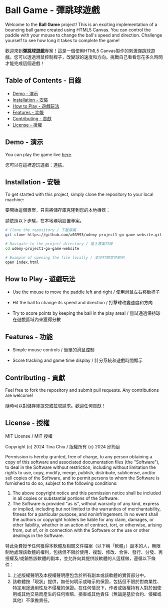 # Ball Game - 彈跳球遊戲

Welcome to the **Ball Game** project! This is an exciting implementation of a bouncing ball game created using HTML5 Canvas. You can control the paddle with your mouse to change the ball's speed and direction. Challenge yourself to see how long it takes to complete the game!

歡迎來到**彈跳球遊戲**專案！這是一個使用HTML5 Canvas製作的刺激彈跳球遊戲。您可以透過滑鼠控制桿子，改變球的速度和方向。挑戰自己看看您花多久時間才能完成這個遊戲！

## Table of Contents - 目錄

- [Demo - 演示](#demo)
- [Installation - 安裝](#installation)
- [How to Play - 遊戲玩法](#how-to-play)
- [Features - 功能](#features)
- [Contributing - 貢獻](#contributing)
- [License - 授權](#license)

## Demo - 演示

You can play the game live [here](https://ball-game-2024.netlify,app/).

您可以在這裡遊玩遊戲：[連結](https://ball-game-2024.netlify.app/)。

## Installation - 安裝

To get started with this project, simply clone the repository to your local machine:

要開始這個專案，只需將儲存庫克隆到您的本地機器：

請依照以下步驟，在本地環境設置專案。

```bash
# Clone the repository / 下載專案
git clone https://github.com/a03993/udemy-project1-go-game-website.git

# Navigate to the project directory / 進入專案目錄
cd udemy-project1-go-game-website

# Example of opening the file locally / 本地打開文件範例
open index.html
```
## How to Play - 遊戲玩法

- Use the mouse to move the paddle left and right / 使用滑鼠左右移動桿子

- Hit the ball to change its speed and direction / 打擊球改變速度和方向

- Try to score points by keeping the ball in the play area! / 嘗試通過保持球在遊戲區域內來獲得分數

## Features - 功能

- Simple mouse controls / 簡單的滑鼠控制

- Score tracking and game time display / 計分系統和遊戲時間顯示

## Contributing - 貢獻

Feel free to fork the repository and submit pull requests. Any contributions are welcome!

隨時可以對儲存庫提交或拉取請求。歡迎任何貢獻！

## License - 授權

MIT License / MIT 授權

Copyright (c) 2024 Tina Chiu / 版權所有 (c) 2024 邱筠庭

Permission is hereby granted, free of charge, to any person obtaining a copy of this software and associated documentation files (the "Software"), to deal in the Software without restriction, including without limitation the rights to use, copy, modify, merge, publish, distribute, sublicense, and/or sell copies of the Software, and to permit persons to whom the Software is furnished to do so, subject to the following conditions:

1. The above copyright notice and this permission notice shall be included in all copies or substantial portions of the Software.
2. The Software is provided "as is", without warranty of any kind, express or implied, including but not limited to the warranties of merchantability, fitness for a particular purpose, and noninfringement. In no event shall the authors or copyright holders be liable for any claim, damages, or other liability, whether in an action of contract, tort, or otherwise, arising from, out of, or in connection with the Software or the use or other dealings in the Software.

特此免費授予任何獲得本軟體及相關文件檔案（以下稱「軟體」）副本的人，無限制地處理該軟體的權利，包括但不限於使用、複製、修改、合併、發行、分發、再授權及/或銷售該軟體的副本，並允許向其提供該軟體的人這樣做，遵循以下條件：

1. 上述版權聲明及本授權聲明應包含於所有副本或該軟體的實質部分中。
2. 該軟體按「現狀」提供，無任何明示或暗示的保證，包括但不限於對商業性、特定用途適用性及不侵權的保證。在任何情況下，作者或版權持有人對於因使用或其他交易而產生的任何索賠、損害或其他責任（無論是基於合約、侵權或其他）不承擔責任。
